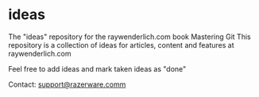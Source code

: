 # ideas
The "ideas" repository for the raywenderlich.com book Mastering Git
This repository is a collection of ideas for articles, content and features at raywenderlich.com

Feel free to add ideas and mark taken ideas as "done"

Contact: support@razerware.comm
